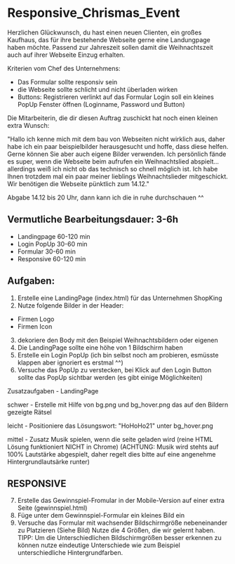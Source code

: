 # Responsive_Chrismas_Event

Herzlichen Glückwunsch, du hast einen neuen Clienten, ein großes Kaufhaus, das für ihre bestehende
Webseite gerne eine Landungpage haben möchte. Passend zur Jahreszeit sollen damit die Weihnachtszeit
auch auf ihrer Webseite Einzug erhalten.

Kriterien vom Chef des Unternehmens:
- Das Formular sollte responsiv sein
- die Webseite sollte schlicht und nicht überladen wirken
- Buttons: Registrieren verlinkt auf das Formular Login soll ein kleines PopUp Fenster öffnen (Loginname, Password und Button)

Die Mitarbeiterin, die dir diesen Auftrag zuschickt hat noch einen kleinen extra Wunsch:

"Hallo ich kenne mich mit dem bau von Webseiten nicht wirklich aus, daher habe ich ein paar beispielbilder herausgesucht und hoffe, dass diese helfen.
Gerne können Sie aber auch eigene Bilder verwenden. Ich persönlich fände es super, wenn die Webseite beim aufrufen ein Weihnachtslied abspielt...
allerdings weiß ich nicht ob das technisch so chnell möglich ist. Ich habe Ihnen trotzdem mal ein paar meiner lieblings Weihnachtslieder mitgeschickt.
Wir benötigen die Webseite pünktlich zum 14.12."

Abgabe 14.12 bis 20 Uhr, dann kann ich die in ruhe durchschauen ^^

## Vermutliche Bearbeitungsdauer: 3-6h
- Landingpage 60-120 min
- Login PopUp 30-60 min
- Formular 30-60 min
- Responsive 60-120 min


## Aufgaben:
1. Erstelle eine LandingPage (index.html) für das Unternehmen ShopKing
2. Nutze folgende Bilder in der Header:
- Firmen Logo
- Firmen Icon
3. dekoriere den Body mit den Beispiel Weihnachtsbildern oder eigenen
4. Die LandingPage sollte eine höhe von 1 Bildschirm haben
5. Erstelle ein Login PopUp (ich bin selbst noch am probieren, esmüsste klappen aber ignoriert es erstmal ^^)
6. Versuche das PopUp zu verstecken, bei Klick auf den Login Button sollte das PopUp sichtbar werden (es gibt einige Möglichkeiten)

Zusatzaufgaben - LandingPage

schwer - Erstelle mit Hilfe von bg.png und bg_hover.png das auf den Bildern gezeigte Rätsel

leicht - Positioniere das Lösungswort: "HoHoHo21" unter bg_hover.png

mittel - Zusatz Musik spielen, wenn die seite geladen wird (reine HTML Lösung funktioniert NICHT in Chrome)
(ACHTUNG: Musik wird stehts auf 100% Lautstärke abgespielt, daher regelt dies bitte auf eine angenehme Hintergrundlautsärke runter)



## RESPONSIVE
7. Erstelle das Gewinnspiel-Fromular in der Mobile-Version auf einer extra Seite (gewinnspiel.html)
8. Füge unter dem Gewinnspiel-Formular ein kleines Bild ein
9. Versuche das Formular mit wachsender Bildschirmgröße nebeneinander zu Platzieren (Siehe Bild)
Nutze die 4 Größen, die wir gelernt haben.
TIPP: Um die Unterschiedlichen Bildschirmgrößen besser erkennen zu können nutze eindeutige Unterschiede wie zum Beispiel unterschiedliche Hintergrundfarben.
